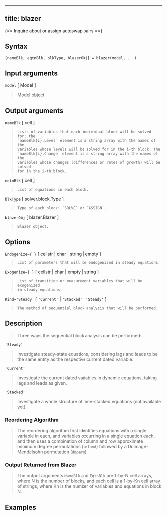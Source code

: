 
---
title: blazer
---

{== Inquire about or assign autoswap pairs ==}


## Syntax

    [nameBlk, eqtnBlk, blkType, blazerObj] = blazer(model, ...)


## Input arguments 

  `model` [ Model ]
> 
> Model object
> 

## Output arguments 

 `nameBlk` [ cell ]
>
>     Lists of variables that each individual block will be solved for; the
>     `nameBlk{i}.Level` element is a string array with the names of the
>     variables whose levels will be solved for in the i-th block; the
>     `nameBlk{i}.Change` element is a string array with the names of the
>     variables whose changes (differences or rates of growth) will be solved
>     for in the i-th block.
>
>
 `eqtnBlk` [ cell ] 
>
>     List of equations in each block.
>
>
 `blkType` [ solver.block.Type ] 
>
>     Type of each block: `SOLVE` or `ASSIGN`.
>
>
 `blazerObj` [ blazer.Blazer ]
>
>     Blazer object.
>

## Options 

  `Endogenize={ }` [ cellstr | char | string | empty ]
>
>     List of parameters that will be endogenized in steady equations.
>
>
  `Exogenize={ }` [ cellstr | char | empty | string ] 
>
>     List of transition or measurement variables that will be exogenized
>     in steady equations.
>
>
  `Kind='Steady'` [ `'Current'` | `'Stacked'` | `'Steady'` ]
>
>     The method of sequential block analysis that will be performed.
>


## Description 

>
> Three ways the sequential block analysis can be performed:
>
  `'Steady'` 
> Investigate steady-state equations, considering lags and
> leads to be the same entity as the respective current dated variable.
>
  `'Current'` 
> Investigate the current dated variables in dynamic
> equations, taking lags and leads as given.
>
  `'Stacked'` 
> Investigate a whole structure of time-stacked equations
> (not available yet).
>
>
### Reordering Algorithm

>
> The reordering algorithm first identifies equations with a single
> variable in each, and variables occurring in a single equation each, and
> then uses a combination of column and row approximate minimum degree
> permutations (`colamd`) followed by a Dulmage-Mendelsohn permutation
> (`dmperm`).
>
>
### Output Returned from Blazer

>
> The output arguments `NameBlk` and `EqtnBlk` are 1-by-N cell arrays,
> where N is the number of blocks, and each cell is a 1-by-Kn cell array of
> strings, where Kn is the number of variables and equations in block N.
>

## Examples

